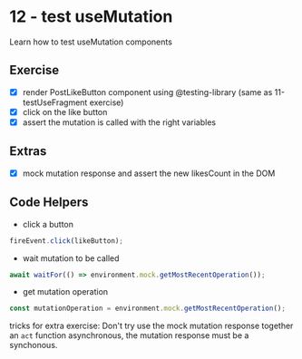 # 12 - test useMutation

Learn how to test useMutation components

## Exercise
 
- [x] render PostLikeButton component using @testing-library (same as 11-testUseFragment exercise)
- [x] click on the like button
- [x] assert the mutation is called with the right variables

## Extras

- [x] mock mutation response and assert the new likesCount in the DOM

## Code Helpers

- click a button
```jsx
fireEvent.click(likeButton);
```

- wait mutation to be called
```jsx
await waitFor(() => environment.mock.getMostRecentOperation());
```

- get mutation operation
```jsx
const mutationOperation = environment.mock.getMostRecentOperation();
```

tricks for extra exercise:
Don't try use the mock mutation response together an `act` function asynchronous, the mutation response must be a synchonous.